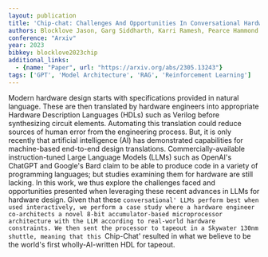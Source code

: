 ```yaml
---
layout: publication
title: 'Chip-chat: Challenges And Opportunities In Conversational Hardware Design'
authors: Blocklove Jason, Garg Siddharth, Karri Ramesh, Pearce Hammond
conference: "Arxiv"
year: 2023
bibkey: blocklove2023chip
additional_links:
  - {name: "Paper", url: "https://arxiv.org/abs/2305.13243"}
tags: ['GPT', 'Model Architecture', 'RAG', 'Reinforcement Learning']
---
```

Modern hardware design starts with specifications provided in natural
language. These are then translated by hardware engineers into appropriate
Hardware Description Languages (HDLs) such as Verilog before synthesizing
circuit elements. Automating this translation could reduce sources of human
error from the engineering process. But, it is only recently that artificial
intelligence (AI) has demonstrated capabilities for machine-based end-to-end
design translations. Commercially-available instruction-tuned Large Language
Models (LLMs) such as OpenAI's ChatGPT and Google's Bard claim to be able to
produce code in a variety of programming languages; but studies examining them
for hardware are still lacking. In this work, we thus explore the challenges
faced and opportunities presented when leveraging these recent advances in LLMs
for hardware design. Given that these `conversational' LLMs perform best when
used interactively, we perform a case study where a hardware engineer
co-architects a novel 8-bit accumulator-based microprocessor architecture with
the LLM according to real-world hardware constraints. We then sent the
processor to tapeout in a Skywater 130nm shuttle, meaning that this `Chip-Chat'
resulted in what we believe to be the world's first wholly-AI-written HDL for
tapeout.
